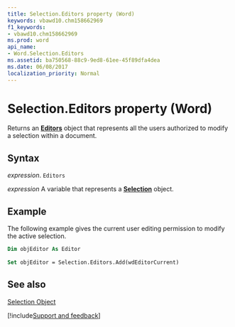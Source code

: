```yaml
---
title: Selection.Editors property (Word)
keywords: vbawd10.chm158662969
f1_keywords:
- vbawd10.chm158662969
ms.prod: word
api_name:
- Word.Selection.Editors
ms.assetid: ba750568-88c9-9ed8-61ee-45f89dfa4dea
ms.date: 06/08/2017
localization_priority: Normal
---
```



# Selection.Editors property (Word)

Returns an  **[Editors](Word.Editors.md)** object that represents all the users authorized to modify a selection within a document.


## Syntax

_expression_. `Editors`

_expression_ A variable that represents a **[Selection](Word.Selection.md)** object.


## Example

The following example gives the current user editing permission to modify the active selection.


```vb
Dim objEditor As Editor 
 
Set objEditor = Selection.Editors.Add(wdEditorCurrent)
```


## See also


[Selection Object](Word.Selection.md)

[!include[Support and feedback](~/includes/feedback-boilerplate.md)]